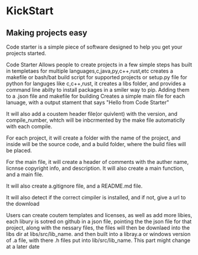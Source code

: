 # KickStart
## Making projects easy

Code starter is a simple piece of software designed to help you get your projects started.

Code Starter
Allows people to create projects in a few simple steps
has built in templetaes for multiple languages,c,java,py,c++,rust,etc
creates a makefile or bash/bat build script for supported projects
or setup.py file for python
for languges like c,c++,rust, it creates a libs folder, and provides a command line abilty to install packages in a smiler way to pip. Adding them to a .json file and makefile for building
Creates a simple main file for each lanuage, with a output stament that says "Hello from Code Starter"

It will also add a coustem header file(or quivlent) with the version, and compile_number, whtch will be inbcrmented by the make file automaticlly with each compile.

For each project, it will create a folder with the name of the project, and inside will be the source code, and a build folder, where the build files will be placed.

For the main file, it will create a header of comments with the auther name, licnnse copyright info, and description. It will also create a main function, and a main file.

It will also create a.gitignore file, and a README.md file.

It will also detect if the correct cimpiler is installed, and if not, give a url to the download

Users can create coutem templates and licenses, as well as add more libies, each libury is sotred on github in a json file, pointing the the json file for that project, along with the nessary files, the files will then be downlaed into the libs dir at libs/src/lib_name. and then built into a libray.a or windows version of .a file, with there .h files put into lib/src/lib_name. This part might change at a later date

